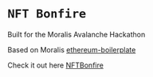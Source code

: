 # `NFT Bonfire`


Built for the Moralis Avalanche Hackathon

Based on Moralis [ethereum-boilerplate](https://ethereum-boilerplate.github.io/ethereum-boilerplate)

Check it out here [NFTBonfire](https://nftbonfire.space/)
